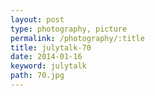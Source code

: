 ```yaml
---
layout: post
type: photography, picture
permalink: /photography/:title
title: julytalk-70
date: 2014-01-16
keyword: julytalk
path: 70.jpg
---
```



